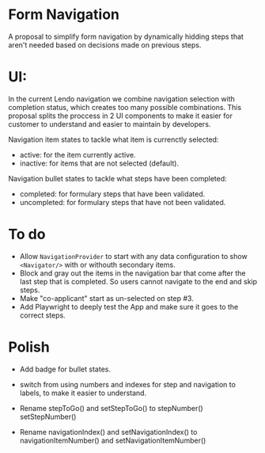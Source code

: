 # Form Navigation

A proposal to simplify form navigation by dynamically hidding steps that aren't needed based on decisions made on previous steps.

# UI:

In the current Lendo navigation we combine navigation selection with completion status, which creates too many possible combinations.
This proposal splits the proccess in 2 UI components to make it easier for customer to understand and easier to maintain by developers.

Navigation item states to tackle what item is currenctly selected:

- active: for the item currently active.
- inactive: for items that are not selected (default).

Navigation bullet states to tackle what steps have been completed:

- completed: for formulary steps that have been validated.
- uncompleted: for formulary steps that have not been validated.

# To do

- Allow `NavigationProvider` to start with any data configuration to show `<Navigator/>` with or withouth secondary items.
- Block and gray out the items in the navigation bar that come after the last step that is completed. So users cannot navigate to the end and skip steps.
- Make "co-applicant" start as un-selected on step #3.
- Add Playwright to deeply test the App and make sure it goes to the correct steps.

# Polish

- Add badge for bullet states.

- switch from using numbers and indexes for step and navigation to labels, to make it easier to understand.
- Rename stepToGo() and setStepToGo() to stepNumber() setStepNumber()
- Rename navigationIndex() and setNavigationIndex() to navigationItemNumber() and setNavigationItemNumber()
